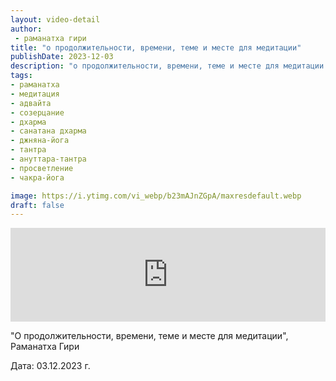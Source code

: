 ```yaml
---
layout: video-detail
author:
 - раманатха гири
title: "о продолжительности, времени, теме и месте для медитации"
publishDate: 2023-12-03
description: "о продолжительности, времени, теме и месте для медитации. "
tags: 
- раманатха
- медитация
- адвайта
- созерцание
- дхарма
- санатана дхарма
- джняна-йога
- тантра
- ануттара-тантра
- просветление
- чакра-йога

image: https://i.ytimg.com/vi_webp/b23mAJnZGpA/maxresdefault.webp
draft: false
---
```


<iframe width="100%" src="https://www.youtube.com/embed/b23mAJnZGpA" frameborder="0" allowfullscreen=""></iframe> 

 "О продолжительности, времени, теме и месте для медитации", Раманатха Гири

 Дата: 03.12.2023 г.

  

 